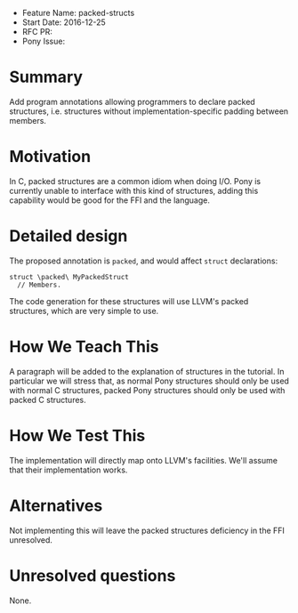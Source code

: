 - Feature Name: packed-structs
- Start Date: 2016-12-25
- RFC PR:
- Pony Issue:

# Summary

Add program annotations allowing programmers to declare packed structures, i.e. structures without implementation-specific padding between members.

# Motivation

In C, packed structures are a common idiom when doing I/O. Pony is currently unable to interface with this kind of structures, adding this capability would be good for the FFI and the language.

# Detailed design

The proposed annotation is `packed`, and would affect `struct` declarations:

```pony
struct \packed\ MyPackedStruct
  // Members.
```

The code generation for these structures will use LLVM's packed structures, which are very simple to use.

# How We Teach This

A paragraph will be added to the explanation of structures in the tutorial. In particular we will stress that, as normal Pony structures should only be used with normal C structures, packed Pony structures should only be used with packed C structures.

# How We Test This

The implementation will directly map onto LLVM's facilities. We'll assume that their implementation works.

# Alternatives

Not implementing this will leave the packed structures deficiency in the FFI unresolved.

# Unresolved questions

None.
